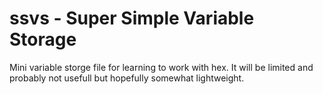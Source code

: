 # ssvs - Super Simple Variable Storage
Mini variable storge file for learning to work with hex. It will be limited and probably not usefull but hopefully somewhat lightweight.
